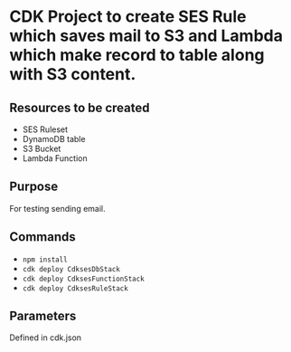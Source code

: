 # CDK Project to create SES Rule which saves mail to S3 and Lambda which make record to table along with S3 content.

## Resources to be created

* SES Ruleset
* DynamoDB table
* S3 Bucket
* Lambda Function

## Purpose

For testing sending email.

## Commands

* `npm install`
* `cdk deploy CdksesDbStack`
* `cdk deploy CdksesFunctionStack`
* `cdk deploy CdksesRuleStack`

## Parameters

Defined in cdk.json 

